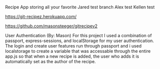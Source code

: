 Recipe App storing all your favorite Jared test branch Alex test Kellen test

https://git-recipez.herokuapp.com/

https://github.com/masonsteeger/gitrecipev2

User Authentication (By: Mason)
For this project I used a combination of passport, express-sessions, and localStorage for my user authentication. The login and create user features run through passport and i used localstorage to create a variable that was accessable through the entire app.js so that when a new recipe is added, the user who adds it is automatically set as the author of the recipe.
